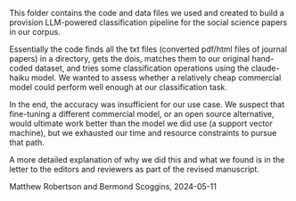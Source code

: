 This folder contains the code and data files we used and created to build a provision LLM-powered classification pipeline for the social science papers in our corpus. 

Essentially the code finds all the txt files (converted pdf/html files of journal papers) in a directory, gets the dois, matches them to our original hand-coded dataset, and tries some classification operations using the claude-haiku model. We wanted to assess whether a relatively cheap commercial model could perform well enough at our classification task.

In the end, the accuracy was insufficient for our use case. We suspect that fine-tuning a different commercial model, or an open source alternative, would ultimate work better than the model we did use (a support vector machine), but we exhausted our time and resource constraints to pursue that path. 

A more detailed explanation of why we did this and what we found is in the letter to the editors and reviewers as part of the revised manuscript.

Matthew Robertson and Bermond Scoggins, 2024-05-11
